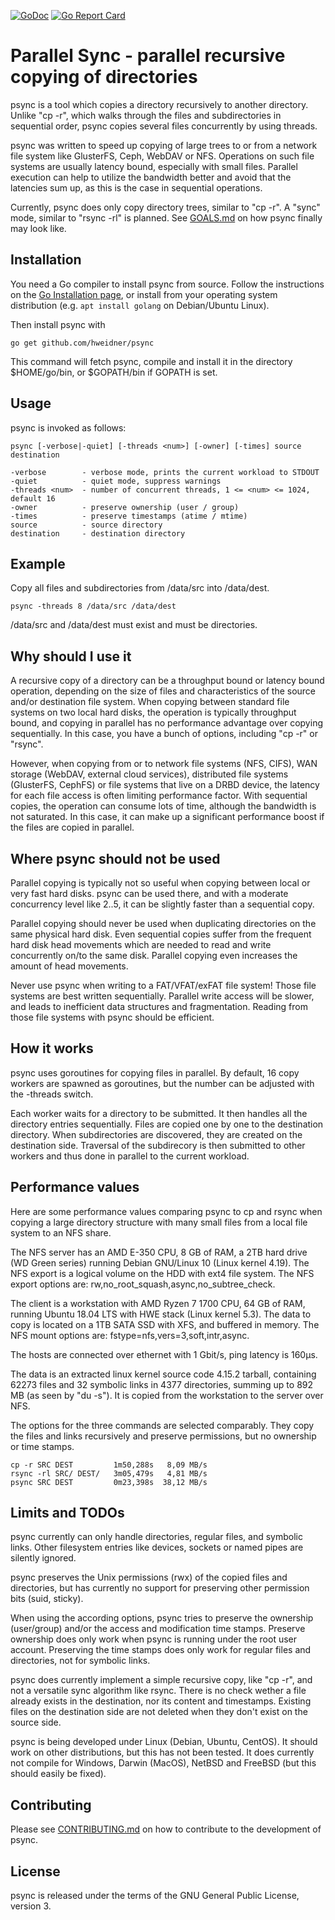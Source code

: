 [![GoDoc](https://godoc.org/github.com/hweidner/psync?status.svg)](https://godoc.org/github.com/hweidner/psync)
[![Go Report Card](https://goreportcard.com/badge/github.com/hweidner/psync)](https://goreportcard.com/report/github.com/hweidner/psync)

Parallel Sync - parallel recursive copying of directories
=========================================================

psync is a tool which copies a directory recursively to another directory.
Unlike "cp -r", which walks through the files and subdirectories in sequential
order, psync copies several files concurrently by using threads.

psync was written to speed up copying of large trees to or from a network
file system like GlusterFS, Ceph, WebDAV or NFS. Operations on such file
systems are usually latency bound, especially with small files.
Parallel execution can help to utilize the bandwidth better and avoid that
the latencies sum up, as this is the case in sequential operations.

Currently, psync does only copy directory trees, similar to "cp -r". A "sync"
mode, similar to "rsync -rl" is planned. See [GOALS.md](GOALD.md) on how psync
finally may look like.

Installation
------------

You need a Go compiler to install psync from source. Follow the instructions on
the [Go Installation page](https://golang.org/doc/install), or install from your
operating system distribution (e.g. ``apt install golang`` on Debian/Ubuntu Linux).

Then install psync with

	go get github.com/hweidner/psync

This command will fetch psync, compile and install it in the directory
$HOME/go/bin, or $GOPATH/bin if GOPATH is set.

Usage
-----

psync is invoked as follows:

	psync [-verbose|-quiet] [-threads <num>] [-owner] [-times] source destination

	-verbose        - verbose mode, prints the current workload to STDOUT
	-quiet          - quiet mode, suppress warnings
	-threads <num>  - number of concurrent threads, 1 <= <num> <= 1024, default 16
	-owner          - preserve ownership (user / group)
	-times          - preserve timestamps (atime / mtime)
	source          - source directory
	destination     - destination directory

Example
-------

Copy all files and subdirectories from /data/src into /data/dest.

	psync -threads 8 /data/src /data/dest

/data/src and /data/dest must exist and must be directories.

Why should I use it
-------------------

A recursive copy of a directory can be a throughput bound or latency bound
operation, depending on the size of files and characteristics of the source
and/or destination file system. When copying between standard file systems on
two local hard disks, the operation is typically throughput bound, and copying
in parallel has no performance advantage over copying sequentially. In this
case, you have a bunch of options, including "cp -r" or "rsync".

However, when copying from or to network file systems (NFS, CIFS), WAN storage
(WebDAV, external cloud services), distributed file systems (GlusterFS, CephFS)
or file systems that live on a DRBD device, the latency for each file access is
often limiting performance factor. With sequential copies, the operation can
consume lots of time, although the bandwidth is not saturated. In this case, it
can make up a significant performance boost if the files are copied in parallel.

Where psync should not be used
------------------------------

Parallel copying is typically not so useful when copying between local or
very fast hard disks. psync can be used there, and with a moderate concurrency
level like 2..5, it can be slightly faster than a sequential copy.

Parallel copying should never be used when duplicating directories on the same
physical hard disk. Even sequential copies suffer from the frequent hard disk head
movements which are needed to read and write concurrently on/to the same disk.
Parallel copying even increases the amount of head movements.

Never use psync when writing to a FAT/VFAT/exFAT file system! Those file systems
are best written sequentially. Parallel write access will be slower, and leads
to inefficient data structures and fragmentation. Reading from those file systems
with psync should be efficient.

How it works
------------

psync uses goroutines for copying files in parallel. By default, 16 copy workers
are spawned as goroutines, but the number can be adjusted with the -threads switch.

Each worker waits for a directory to be submitted. It then handles all the
directory entries sequentially. Files are copied one by one to the destination
directory. When subdirectories are discovered, they are created on the destination
side. Traversal of the subdirecory is then submitted to other workers and thus done
in parallel to the current workload.

Performance values
------------------

Here are some performance values comparing psync to cp and rsync when copying
a large directory structure with many small files from a local file system to
an NFS share.

The NFS server has an AMD E-350 CPU, 8 GB of RAM, a 2TB hard drive (WD Green
series) running Debian GNU/Linux 10 (Linux kernel 4.19). The NFS export is
a logical volume on the HDD with ext4 file system. The NFS export options are:
rw,no_root_squash,async,no_subtree_check.

The client is a workstation with AMD Ryzen 7 1700 CPU, 64 GB of RAM, running
Ubuntu 18.04 LTS with HWE stack (Linux kernel 5.3). The data to copy is located
on a 1TB SATA SSD with XFS, and buffered in memory. The NFS mount options are:
fstype=nfs,vers=3,soft,intr,async.

The hosts are connected over ethernet with 1 Gbit/s, ping latency is 160µs.

The data is an extracted linux kernel source code 4.15.2 tarball, containing
62273 files and 32 symbolic links in 4377 directories, summing up to 892 MB
(as seen by "du -s"). It is copied from the workstation to the server over NFS.

The options for the three commands are selected comparably. They copy the files
and links recursively and preserve permissions, but no ownership or time stamps.

    cp -r SRC DEST         1m50,288s   8,09 MB/s
    rsync -rl SRC/ DEST/   3m05,479s   4,81 MB/s
    psync SRC DEST         0m23,398s  38,12 MB/s

Limits and TODOs
----------------

psync currently can only handle directories, regular files, and symbolic links.
Other filesystem entries like devices, sockets or named pipes are silently ignored.

psync preserves the Unix permissions (rwx) of the copied files and directories,
but has currently no support for preserving other permission bits (suid, sticky).

When using the according options, psync tries to preserve the ownership
(user/group) and/or the access and modification time stamps. Preserve ownership
does only work when psync is running under the root user account. Preserving the
time stamps does only work for regular files and directories, not for symbolic
links.

psync does currently implement a simple recursive copy, like "cp -r", and not
a versatile sync algorithm like rsync. There is no check wether a file already
exists in the destination, nor its content and timestamps. Existing files on the
destination side are not deleted when they don't exist on the source side.

psync is being developed under Linux (Debian, Ubuntu, CentOS). It should work on
other distributions, but this has not been tested. It does currently not compile
for Windows, Darwin (MacOS), NetBSD and FreeBSD (but this should easily be
fixed).

Contributing
------------

Please see [CONTRIBUTING.md](CONTRIBUTING.md) on how to contribute to the
development of psync.

License
-------

psync is released under the terms of the GNU General Public License, version 3.
